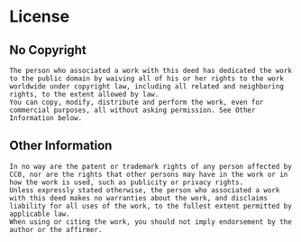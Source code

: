 # License
## No Copyright 
    The person who associated a work with this deed has dedicated the work to the public domain by waiving all of his or her rights to the work worldwide under copyright law, including all related and neighboring rights, to the extent allowed by law.
    You can copy, modify, distribute and perform the work, even for commercial purposes, all without asking permission. See Other Information below.

## Other Information 
    In no way are the patent or trademark rights of any person affected by CC0, nor are the rights that other persons may have in the work or in how the work is used, such as publicity or privacy rights.
    Unless expressly stated otherwise, the person who associated a work with this deed makes no warranties about the work, and disclaims liability for all uses of the work, to the fullest extent permitted by applicable law.
    When using or citing the work, you should not imply endorsement by the author or the affirmer.
